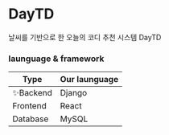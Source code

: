 # DayTD


날씨를 기반으로 한 오늘의 코디 추천 시스템 DayTD
### launguage & framework

|Type|Our launguage|
|------|---|
|✨Backend|Django|
|Frontend|React|
|Database|MySQL|
